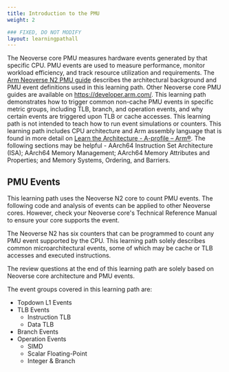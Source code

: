 ```yaml
---
title: Introduction to the PMU
weight: 2

### FIXED, DO NOT MODIFY
layout: learningpathall
---
```


The Neoverse core PMU measures hardware events generated by that specific CPU. PMU events are used to measure performance, monitor workload efficiency, and track resource utilization and requirements. The [Arm Neoverse N2 PMU guide](https://developer.arm.com/documentation/PJDOC-466751330-590448/2-0/?lang=en) describes the architectural background and PMU event definitions used in this learning path. Other Neoverse core PMU guides are available on https://developer.arm.com/. This learning path demonstrates how to trigger common non-cache PMU events in specific metric groups, including TLB, branch, and operation events, and why certain events are triggered upon TLB or cache accesses. This learning path is not intended to teach how to run event simulations or counters. This learning path includes CPU architecture and Arm assembly language that is found in more detail on [Learn the Architecture - A-profile – Arm®](https://www.arm.com/architecture/learn-the-architecture/a-profile). The following sections may be helpful - AArch64 Instruction Set Architecture (ISA); AArch64 Memory Management; AArch64 Memory Attributes and Properties; and Memory Systems, Ordering, and Barriers.

## PMU Events 
This learning path uses the Neoverse N2 core to count PMU events. The following code and analysis of events can be applied to other Neoverse cores. However, check your Neoverse core's Technical Reference Manual to ensure your core supports the event. 

The Neoverse N2 has six counters that can be programmed to count any PMU event supported by the CPU. This learning path solely describes common microarchitectural events, some of which may be cache or TLB accesses and executed instructions.

The review questions at the end of this learning path are solely based on Neoverse core architecture and PMU events.

The event groups covered in this learning path are:
- Topdown L1 Events
- TLB Events
    - Instruction TLB
    - Data TLB
- Branch Events
- Operation Events
    - SIMD
    - Scalar Floating-Point
    - Integer & Branch



